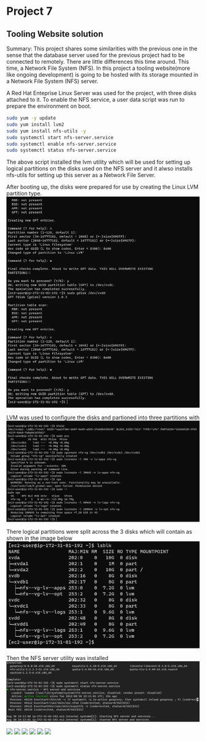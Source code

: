 # Project 7

## Tooling Website solution 
Summary: This project shares some similarities with the previous one in the sense that the database 
server used for the previous project had to be connected to remotely. There are little differences this time around. This time, a Network File System (NFS). In this project a tooling website(more like ongoing development) is going to be hosted with its storage mounted in a Network File System (NFS) server.

A Red Hat Enteprise Linux Server was used for the project, with three disks attached to it.
To enable the NFS service, a user data script was run to prepare the environment on boot.

```bash
sudo yum -y update
sudo yum install lvm2
sudo yum install nfs-utils -y
sudo systemctl start nfs-server.service
sudo systemctl enable nfs-server.service
sudo systemctl status nfs-server.service
```
The above script installed the lvm utility which will be used for setting up logical partitions on the disks used on the NFS server and it alwso installs nfs-utils for setting up this server as a Network File Server.

After booting up, the disks were prepared for use by creating the Linux LVM partition type. 
![](media/Project7_images/partitions_created.png)

LVM was used to configure the disks and partioned into three partitions with
![](media/Project7_images/logical_volumes_created.png)

There logical partitions were split across the 3 disks which will contain as shown in the image below
![](media/Project7_images/lvm_created.png)

Then the NFS server utility was installed
![](media/Project7_images/nfs-utils_running.png)

![](media/Project7_images/)
![](media/Project7_images/)
![](media/Project7_images/)
![](media/Project7_images/)
![](media/Project7_images/)
![](media/Project7_images/)